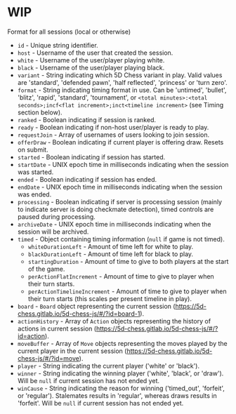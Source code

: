 # WIP

Format for all sessions (local or otherwise)

  - `id` - Unique string identifier.
  - `host` - Username of the user that created the session.
  - `white` - Username of the user/player playing white.
  - `black` - Username of the user/player playing black.
  - `variant` - String indicating which 5D Chess variant in play. Valid values are 'standard', 'defended pawn', 'half reflected', 'princess' or 'turn zero'.
  - `format` - String indicating timing format in use. Can be 'untimed', 'bullet', 'blitz', 'rapid', 'standard', 'tournament', or `<total minutes>:<total seconds>;incf<flat increment>;inct<timeline increment>` (see Timing section below).
  - `ranked` - Boolean indicating if session is ranked.
  - `ready` - Boolean indicating if non-host user/player is ready to play.
  - `requestJoin` - Array of usernames of users looking to join session.
  - `offerDraw` - Boolean indicating if current player is offering draw. Resets on submit.
  - `started` - Boolean indicating if session has started.
  - `startDate` - UNIX epoch time in milliseconds indicating when the session was started.
  - `ended` - Boolean indicating if session has ended.
  - `endDate` - UNIX epoch time in milliseconds indicating when the session was ended.
  - `processing` - Boolean indicating if server is processing session (mainly to indicate server is doing checkmate detection), timed controls are paused during processing.
  - `archiveDate` - UNIX epoch time in milliseconds indicating when the session will be archived.
  - `timed` - Object containing timing information (`null` if game is not timed).
    - `whiteDurationLeft` - Amount of time left for white to play.
    - `blackDurationLeft` - Amount of time left for black to play.
    - `startingDuration` - Amount of time to give to both players at the start of the game.
    - `perActionFlatIncrement` - Amount of time to give to player when their turn starts.
    - `perActionTimelineIncrement` - Amount of time to give to player when their turn starts (this scales per present timeline in play).
  - `board` - `Board` object representing the current session (https://5d-chess.gitlab.io/5d-chess-js/#/?id=board-1).
  - `actionHistory` - Array of `Action` objects representing the history of actions in current session (https://5d-chess.gitlab.io/5d-chess-js/#/?id=action).
  - `moveBuffer` - Array of `Move` objects representing the moves played by the current player in the current session (https://5d-chess.gitlab.io/5d-chess-js/#/?id=move).
  - `player` - String indicating the current player ('white' or 'black').
  - `winner` - String indicating the winning player ('white', 'black', or 'draw'). Will be `null` if current session has not ended yet.
  - `winCause` - String indicating the reason for winning ('timed_out', 'forfeit', or 'regular'). Stalemates results in 'regular', whereas draws results in 'forfeit'. Will be `null` if current session has not ended yet.
